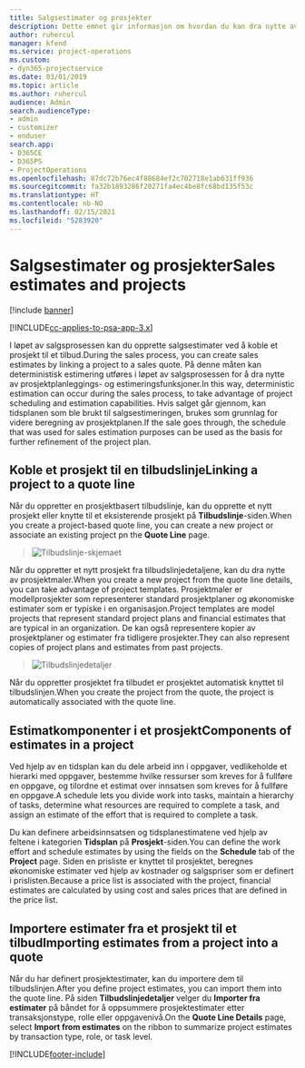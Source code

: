 ```yaml
---
title: Salgsestimater og prosjekter
description: Dette emnet gir informasjon om hvordan du kan dra nytte av tidsplanen og estimatene i salgsprosessen.
author: ruhercul
manager: kfend
ms.service: project-operations
ms.custom:
- dyn365-projectservice
ms.date: 03/01/2019
ms.topic: article
ms.author: ruhercul
audience: Admin
search.audienceType:
- admin
- customizer
- enduser
search.app:
- D365CE
- D365PS
- ProjectOperations
ms.openlocfilehash: 87dc72b76ec4f88684ef2c702718e1ab631ff936
ms.sourcegitcommit: fa32b1893286f20271fa4ec4be8fc68bd135f53c
ms.translationtype: HT
ms.contentlocale: nb-NO
ms.lasthandoff: 02/15/2021
ms.locfileid: "5283920"
---
```

# <a name="sales-estimates-and-projects"></a><span data-ttu-id="38dc4-103">Salgsestimater og prosjekter</span><span class="sxs-lookup"><span data-stu-id="38dc4-103">Sales estimates and projects</span></span>

[!include [banner](../includes/psa-now-project-operations.md)]

[!INCLUDE[cc-applies-to-psa-app-3.x](../includes/cc-applies-to-psa-app-3x.md)]

<span data-ttu-id="38dc4-104">I løpet av salgsprosessen kan du opprette salgsestimater ved å koble et prosjekt til et tilbud.</span><span class="sxs-lookup"><span data-stu-id="38dc4-104">During the sales process, you can create sales estimates by linking a project to a sales quote.</span></span> <span data-ttu-id="38dc4-105">På denne måten kan deterministisk estimering utføres i løpet av salgsprosessen for å dra nytte av prosjektplanleggings- og estimeringsfunksjoner.</span><span class="sxs-lookup"><span data-stu-id="38dc4-105">In this way, deterministic estimation can occur during the sales process, to take advantage of project scheduling and estimation capabilities.</span></span> <span data-ttu-id="38dc4-106">Hvis salget går gjennom, kan tidsplanen som ble brukt til salgsestimeringen, brukes som grunnlag for videre beregning av prosjektplanen.</span><span class="sxs-lookup"><span data-stu-id="38dc4-106">If the sale goes through, the schedule that was used for sales estimation purposes can be used as the basis for further refinement of the project plan.</span></span>

## <a name="linking-a-project-to-a-quote-line"></a><span data-ttu-id="38dc4-107">Koble et prosjekt til en tilbudslinje</span><span class="sxs-lookup"><span data-stu-id="38dc4-107">Linking a project to a quote line</span></span>

<span data-ttu-id="38dc4-108">Når du oppretter en prosjektbasert tilbudslinje, kan du opprette et nytt prosjekt eller knytte til et eksisterende prosjekt på **Tilbudslinje**-siden.</span><span class="sxs-lookup"><span data-stu-id="38dc4-108">When you create a project-based quote line, you can create a new project or associate an existing project pn the **Quote Line** page.</span></span> 

> ![Tilbudslinje-skjemaet](media/project-8.png)
 
<span data-ttu-id="38dc4-110">Når du oppretter et nytt prosjekt fra tilbudslinjedetaljene, kan du dra nytte av prosjektmaler.</span><span class="sxs-lookup"><span data-stu-id="38dc4-110">When you create a new project from the quote line details, you can take advantage of project templates.</span></span> <span data-ttu-id="38dc4-111">Prosjektmaler er modellprosjekter som representerer standard prosjektplaner og økonomiske estimater som er typiske i en organisasjon.</span><span class="sxs-lookup"><span data-stu-id="38dc4-111">Project templates are model projects that represent standard project plans and financial estimates that are typical in an organization.</span></span> <span data-ttu-id="38dc4-112">De kan også representere kopier av prosjektplaner og estimater fra tidligere prosjekter.</span><span class="sxs-lookup"><span data-stu-id="38dc4-112">They can also represent copies of project plans and estimates from past projects.</span></span>

> ![Tilbudslinjedetaljer](media/project-9.png)
  
<span data-ttu-id="38dc4-114">Når du oppretter prosjektet fra tilbudet er prosjektet automatisk knyttet til tilbudslinjen.</span><span class="sxs-lookup"><span data-stu-id="38dc4-114">When you create the project from the quote, the project is automatically associated with the quote line.</span></span>

## <a name="components-of-estimates-in-a-project"></a><span data-ttu-id="38dc4-115">Estimatkomponenter i et prosjekt</span><span class="sxs-lookup"><span data-stu-id="38dc4-115">Components of estimates in a project</span></span>

<span data-ttu-id="38dc4-116">Ved hjelp av en tidsplan kan du dele arbeid inn i oppgaver, vedlikeholde et hierarki med oppgaver, bestemme hvilke ressurser som kreves for å fullføre en oppgave, og tilordne et estimat over innsatsen som kreves for å fullføre en oppgave.</span><span class="sxs-lookup"><span data-stu-id="38dc4-116">A schedule lets you divide work into tasks, maintain a hierarchy of tasks, determine what resources are required to complete a task, and assign an estimate of the effort that is required to complete a task.</span></span>

<span data-ttu-id="38dc4-117">Du kan definere arbeidsinnsatsen og tidsplanestimatene ved hjelp av feltene i kategorien **Tidsplan** på **Prosjekt**-siden.</span><span class="sxs-lookup"><span data-stu-id="38dc4-117">You can define the work effort and schedule estimates by using the fields on the **Schedule** tab of the **Project** page.</span></span> <span data-ttu-id="38dc4-118">Siden en prisliste er knyttet til prosjektet, beregnes økonomiske estimater ved hjelp av kostnader og salgspriser som er definert i prislisten.</span><span class="sxs-lookup"><span data-stu-id="38dc4-118">Because a price list is associated with the project, financial estimates are calculated by using cost and sales prices that are defined in the price list.</span></span>

## <a name="importing-estimates-from-a-project-into-a-quote"></a><span data-ttu-id="38dc4-119">Importere estimater fra et prosjekt til et tilbud</span><span class="sxs-lookup"><span data-stu-id="38dc4-119">Importing estimates from a project into a quote</span></span>

<span data-ttu-id="38dc4-120">Når du har definert prosjektestimater, kan du importere dem til tilbudslinjen.</span><span class="sxs-lookup"><span data-stu-id="38dc4-120">After you define project estimates, you can import them into the quote line.</span></span> <span data-ttu-id="38dc4-121">På siden **Tilbudslinjedetaljer** velger du **Importer fra estimater** på båndet for å oppsummere prosjektestimater etter transaksjonstype, rolle eller oppgavenivå.</span><span class="sxs-lookup"><span data-stu-id="38dc4-121">On the **Quote Line Details** page, select **Import from estimates** on the ribbon to summarize project estimates by transaction type, role, or task level.</span></span>


[!INCLUDE[footer-include](../includes/footer-banner.md)]